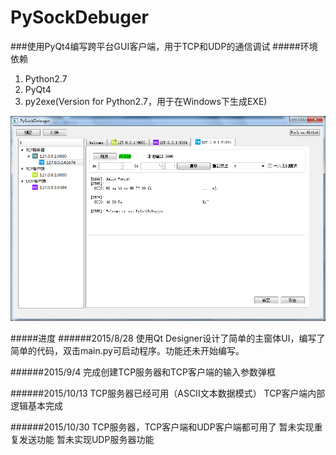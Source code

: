 # PySockDebuger

###使用PyQt4编写跨平台GUI客户端，用于TCP和UDP的通信调试
#####环境依赖
1. Python2.7
2. PyQt4
3. py2exe(Version for Python2.7，用于在Windows下生成EXE)

![](/resource/exticons/snapshot.png)

#####进度
######2015/8/28
使用Qt Designer设计了简单的主窗体UI，编写了简单的代码，双击main.py可启动程序。功能还未开始编写。

######2015/9/4
完成创建TCP服务器和TCP客户端的输入参数弹框

######2015/10/13
TCP服务器已经可用（ASCII文本数据模式）
TCP客户端内部逻辑基本完成

######2015/10/30
TCP服务器，TCP客户端和UDP客户端都可用了
暂未实现重复发送功能
暂未实现UDP服务器功能

